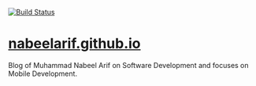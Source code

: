 [![Build Status](https://travis-ci.org/nabeelarif/nabeelarif.github.io.svg?branch=master)](https://travis-ci.org/nabeelarif/nabeelarif.github.io)
# [nabeelarif.github.io](http://nabeelarif.github.io/)
Blog of Muhammad Nabeel Arif on Software Development and focuses on Mobile Development.
